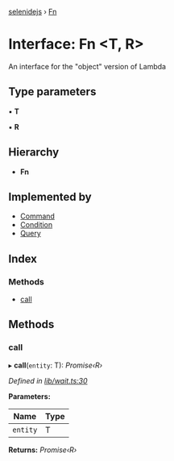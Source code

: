 [selenidejs](../README.md) › [Fn](fn.md)

# Interface: Fn <**T, R**>

An interface for the "object" version of Lambda

## Type parameters

▪ **T**

▪ **R**

## Hierarchy

* **Fn**

## Implemented by

* [Command](../classes/command.md)
* [Condition](../classes/condition.md)
* [Query](../classes/query.md)

## Index

### Methods

* [call](fn.md#call)

## Methods

###  call

▸ **call**(`entity`: T): *Promise‹R›*

*Defined in [lib/wait.ts:30](https://github.com/knowledgeexpert/selenidejs/blob/master/lib/wait.ts#L30)*

**Parameters:**

Name | Type |
------ | ------ |
`entity` | T |

**Returns:** *Promise‹R›*

